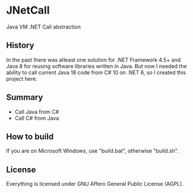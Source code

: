 # JNetCall
Java VM .NET Call abstraction

## History
In the past there was atleast one solution for .NET Framework 4.5+ and Java 8 for reusing software libraries written in Java.
But now I needed the ability to call current Java 18 code from C# 10 on .NET 6, so I created this project here.

## Summary
* Call Java from C#
* Call C# from Java

## How to build
If you are on Microsoft Windows, use "build.bat", 
otherwise "build.sh".

## License
Everything is licensed under GNU Affero General Public License (AGPL).
